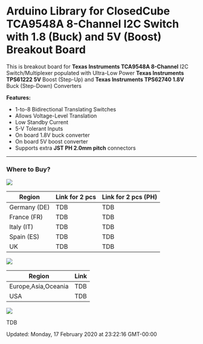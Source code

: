 Arduino Library for
ClosedCube TCA9548A 8-Channel I2C Switch with 1.8 (Buck) and 5V (Boost) Breakout Board
===

This is breakout board for **Texas Instruments TCA9548A 8-Channel** I2C Switch/Multiplexer 
populated with Ultra-Low Power **Texas Instruments TPS61222 5V** Boost (Step-Up) and **Texas Instruments TPS62740 1.8V** Buck (Step-Down) Converters 

**Features:**
 - 1-to-8 Bidirectional Translating Switches
 - Allows Voltage-Level Translation
 - Low Standby Current
 - 5-V Tolerant Inputs
 - On board 1.8V buck converter
 - On board 5V boost converter
 - Supports extra **JST PH 2.0mm pitch** connectors
 
    
---
### Where to Buy?

[![](http://images.closedcube.uk/logo/github/amazon.png)](https://www.amazon.co.uk/dp/B01GBOGNFE)

| Region  | Link for 2 pcs | Link for 2 pcs (PH) |
| ------------- | ------------- |------------- |
| Germany (DE) | TDB | TDB |
| France (FR) | TDB | TDB |
| Italy (IT) | TDB | TDB |
| Spain (ES) | TDB | TDB |
| UK |  TDB | TDB |


[![](http://images.closedcube.uk/logo/github/ebay.gif)](http://www.ebay.co.uk/itm/182129971333)

| Region  | Link |
| ------------- | ------------- |
| Europe,Asia,Oceania | TDB  |
| USA  | TDB |


[![](http://images.closedcube.uk/logo/github/tindie.png)](https://www.tindie.com/stores/closedcube/)

TDB





Updated: Monday, 17 February 2020 at 23:22:16 GMT-00:00
